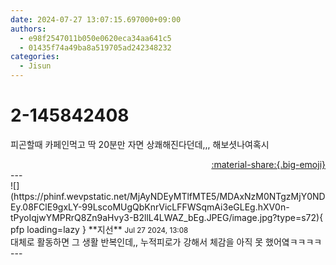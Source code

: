 ```yaml
---
date: 2024-07-27 13:07:15.697000+09:00
authors:
  - e98f2547011b050e0620eca34aa641c5
  - 01435f74a49ba8a519705ad242348232
categories:
  - Jisun
---
```


# 2-145842408

<div class="post-container" markdown="1">
<div class="content-container md-sidebar__scrollwrap" markdown="1">

피곤할때 카페인먹고 딱 20분만 자면 상쾌해진다던데,,, 해보셧나여혹시

</div>
</div>

<div style="text-align: right;" markdown="1">
<a href="https://weverse.io/fromis9/fanpost/2-145842408" style="text-align: right;">:material-share:{.big-emoji}</a>
</div>
---

<div class="comments-container md-sidebar__scrollwrap" markdown="1">
<div class="comment" markdown="1">
<div class='id-container' markdown="1">
![](https://phinf.wevpstatic.net/MjAyNDEyMTlfMTE5/MDAxNzM0NTgzMjY0NDEy.08FClE9gxLY-99LscoMUgQbKnrVicLFFWSqmAi3eGLEg.hXV0n-tPyoIqjwYMPRrQ8Zn9aHvy3-B2llL4LWAZ_bEg.JPEG/image.jpg?type=s72){ pfp loading=lazy }
**<span class="artist">지선</span>** <small>Jul 27 2024, 13:08</small><br>
</div>
<div class='comment-body' markdown="1">
대체로 활동하면 그 생활 반복인데,, 누적피로가 강해서 체감을 아직 못 했어옄ㅋㅋㅋㅋ
</div>
</div>
</div>
---
